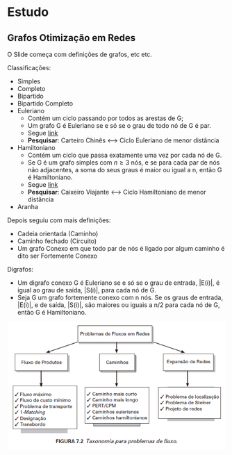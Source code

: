 # Estudo

## Grafos Otimização em Redes

O Slide começa com definições de grafos, etc etc.

Classificações:
- Simples
- Completo
- Bipartido
- Bipartido Completo
- Euleriano
  - Contém um ciclo passando por todos as arestas de G;
  - Um grafo G é Euleriano se e só se o grau de todo nó de G é par.
  - Segue [link](https://pt.wikipedia.org/wiki/Caminho_euleriano)
  - **Pesquisar**: Carteiro Chinês <--> Ciclo Euleriano de menor distância
- Hamiltoniano
  - Contém um ciclo que passa exatamente uma vez por cada nó de G.
  - Se G é um grafo simples com $n \ge 3$ nós, e se para cada par de nós não adjacentes, a soma do seus graus é maior ou igual a n, então G é Hamiltoniano.
  - Segue [link](https://pt.wikipedia.org/wiki/Caminho_hamiltoniano)
  - **Pesquisar**: Caixeiro Viajante <--> Ciclo Hamiltoniano de menor distância
- Aranha

Depois seguiu com mais definições:

- Cadeia orientada (Caminho)
- Caminho fechado (Circuito)
- Um grafo Conexo em que todo par de nós é ligado por algum caminho é dito ser Fortemente Conexo

Digrafos:

- Um digrafo conexo G é Euleriano se e só se o grau de entrada, |E(i)|, é igual ao grau de saída, |S(i)|, para cada nó de G.
- Seja G um grafo fortemente conexo com n nós. Se os graus de entrada, |E(i)|, e de saída, |S(i)|, são maiores ou iguais a n/2 para cada nó de G, então G é Hamiltoniano.

![Taxonomia](img/taxonomia.png)
